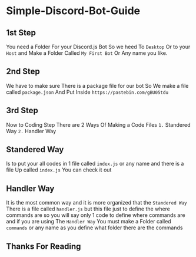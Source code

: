 # Simple-Discord-Bot-Guide

## 1st Step

You need a Folder For your Discord.js Bot
So we heed To `Desktop` Or to your `Host`
and Make a Folder Called `My First Bot` Or Any name you like.

## 2nd Step

We have to make sure There is a package file for our bot
So We make a file called `package.json`
And Put Inside
`https://pastebin.com/gBU05tdu`

## 3rd Step

Now to Coding Step
There are 2 Ways Of Making a Code Files
`1.` Standered Way
`2.` Handler Way

## Standered Way

Is to put your all codes in 1 file
called `index.js` or any name 
and there is a file Up called `index.js` You can check it out

## Handler Way

It is the most common way
and it is more organized that the `Standered Way`
There is a file called `handler.js`
but this file just to define the where commands are
so you will say only 1 code to define where commands are
and if you are using The `Handler Way`
You must make a Folder called `commands` or any name as you define what folder there are the commands

## Thanks For Reading
